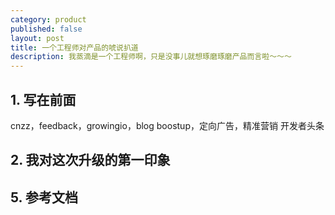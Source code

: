 ```yaml
---
category: product
published: false
layout: post
title: 一个工程师对产品的唬说扒道
description: 我蒸滴是一个工程师啊，只是没事儿就想琢磨琢磨产品而言啦～～～
---  
```



## 1. 写在前面

cnzz，feedback，growingio，blog boostup，定向广告，精准营销
开发者头条



## 2. 我对这次升级的第一印象   





## 5. 参考文档



